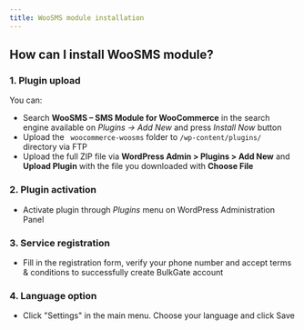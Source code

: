 ```yaml
---
title: WooSMS module installation
---
```


## How can I install WooSMS module?
### 1. Plugin upload
You can:
 * Search **WooSMS – SMS Module for WooCommerce** in the search engine available on *Plugins -> Add New* and press *Install Now* button
 * Upload the ` woocommerce-woosms` folder to `/wp-content/plugins/` directory via FTP
 * Upload the full ZIP file via **WordPress Admin > Plugins > Add New** and **Upload Plugin** with the file you downloaded with **Choose File**
 
### 2. Plugin activation
 * Activate plugin through *Plugins* menu on WordPress Administration Panel

### 3. Service registration
 * Fill in the registration form, verify your phone number and accept terms & conditions to successfully create BulkGate account

### 4. Language option
 * Click "Settings" in the main menu. Choose your language and click Save
